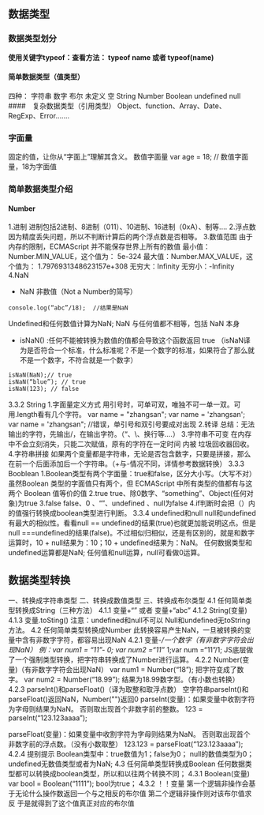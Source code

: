 ## 数据类型

### 数据类型划分
**使用关键字typeof：查看方法：  typeof name   或者   typeof(name)**
#### 简单数据类型（值类型）
四种： 字符串		数字		布尔		 未定义		空
  String	  Number   Boolean	undefined    null
####　复杂数据类型（引用类型）
Object、function、Array、Date、RegExp、Error.......
### 字面量
固定的值，让你从“字面上”理解其含义。
数值字面量
var age = 18;  // 数值字面量，18为字面值
### 简单数据类型介绍
#### Number
1.进制
  进制包括2进制、8进制（011）、10进制、16进制（0xA）、制等....
2.浮点数
因为精度丢失问题，所以不判断计算后的两个浮点数是否相等。
3.数值范围
由于内存的限制，ECMAScript 并不能保存世界上所有的数值
最小值：Number.MIN_VALUE，这个值为： 5e-324
最大值：Number.MAX_VALUE，这个值为： 1.7976931348623157e+308
无穷大：Infinity
无穷小：-Infinity
4.NaN
* NaN 非数值（Not a Number的简写）


```
console.log(“abc”/18);  //结果是NaN
```


Undefined和任何数值计算为NaN;
NaN 与任何值都不相等，包括 NaN 本身
* isNaN() :任何不能被转换为数值的值都会导致这个函数返回 true 
（isNaN译为是否符合一个标准，什么标准呢？不是一个数字的标准，如果符合了那么就不是一个数字，不符合就是一个数字）


```
isNaN(NaN);// true
isNaN(“blue”); // true
isNaN(123); // false
```


3.3.2	String
1.字面量定义方式
用引号时，可单可双，唯独不可一单一双。可用.length看有几个字符。
var name = "zhangsan";
var name = 'zhangsan';
var name = 'zhangsan"; //错误，单引号和双引号要成对出现
2.转译
总结：无法输出的字符，先输出/，在输出字符。（“、\、换行等....）
3.字符串不可变
   	在内存中不会立刻消失，只能二次赋值，原有的字符在一定时间	内被	垃圾回收器回收。
4.字符串拼接
如果两个变量都是字符串，无论是否包含数字，只要是拼接，那么在前一个后面添加后一个字符串。（+与-情况不同，详情参考数据转换）
3.3.3	Booblean
1.Boolean类型有两个字面量：true和false，区分大小写。（大写不对）
虽然Boolean 类型的字面值只有两个，但 ECMAScript 中所有类型的值都有与这两个 Boolean 值等价的值
2.true
true、除0数字、“something”、Object(任何对象)为true
3.false
false、0 、“”、undefined 、null为false
4.if判断时会把（）内的值强行转换成boolean类型进行判断。
3.3.4	undefined和null
null和undefined有最大的相似性。看看null == undefined的结果(true)也就更加能说明这点。但是null ===undefined的结果(false)。不过相似归相似，还是有区别的，就是和数字运算时，10 + null结果为：10；10 + undefined结果为：NaN。
任何数据类型和undefined运算都是NaN;
任何值和null运算，null可看做0运算。
## 数据类型转换
一、转换成字符串类型
二、转换成数值类型
三、转换成布尔类型
4.1	任何简单类型转换成String（三种方法）
4.1.1	变量+“”   或者     变量+“abc”
4.1.2	String(变量)
4.1.3	变量.toSting() 	注意：undefined和null不可以
Null和undefined无toString方法。
4.2	任何简单类型转换成Number
此转换容易产生NaN，一旦被转换的变量中含有非数字字符，都容易出现NaN
4.2.1	变量-*/一个数字（有非数字字符会出现NaN）
例：var  num1  = “11”- 0;  var num2 =“11”* 1;var num =“11”/1;
JS底层做了一个强制类型转换，把字符串转换成了Number进行运算。
4.2.2	Number(变量)（有非数字字符会出现NaN）
var num1 = Number(“18”);		把字符变成了数字。
var num2 = Number(“18.99”);   结果为18.99数字型。（有小数也转换）
4.2.3	parseInt()和parseFloat()（译为取整和取浮点数）
空字符串parseInt()和parseFloat()返回NaN，Number("")返回0
parseInt(变量)：如果变量中收割字符为字母则结果为NaN。
否则取出现首个非数字前的整数。
123 = parseInt(“123.123aaaa”);

parseFloat(变量)：如果变量中收割字符为字母则结果为NaN。
否则取出现首个非数字前的浮点数。（没有小数取整）
123.123 = parseFloat(“123.123aaaa”);
4.2.4	提别提示
Boolean类型中：true数值为1；false为0；
null的数值类型为0；
undefined无数值类型或者为NaN;
4.3	任何简单类型转换成Boolean
任何数据类型都可以转换成boolean类型，所以和以往两个转换不同；
4.3.1	Boolean(变量)		
var bool = Boolean(“1111”);			bool为true；
4.3.2	！！变量
第一个逻辑非操作会基于无论什么操作数返回一个与之相反的布尔值
第二个逻辑非操作则对该布尔值求反
于是就得到了这个值真正对应的布尔值
